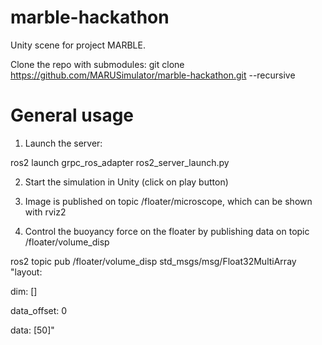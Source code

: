 # marble-hackathon

Unity scene for project MARBLE.

Clone the repo with submodules: git clone https://github.com/MARUSimulator/marble-hackathon.git --recursive 

# General usage 

1) Launch the server: 

ros2 launch grpc_ros_adapter ros2_server_launch.py 

2) Start the simulation in Unity (click on play button) 

3) Image is published on topic /floater/microscope, which can be shown with rviz2 

4) Control the buoyancy force on the floater by publishing data on topic /floater/volume_disp 
  
  ros2 topic pub /floater/volume_disp std_msgs/msg/Float32MultiArray "layout: 

  dim: [] 

  data_offset: 0 

  data: [50]" 

